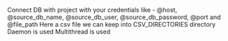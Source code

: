  Connect DB with project with your credentials like -   @host, @source_db_name, @source_db_user, @source_db_password, @port and @file_path
 Here a csv file we can keep into CSV_DIRECTORIES directory
 Daemon is used
 Multithread is used 
